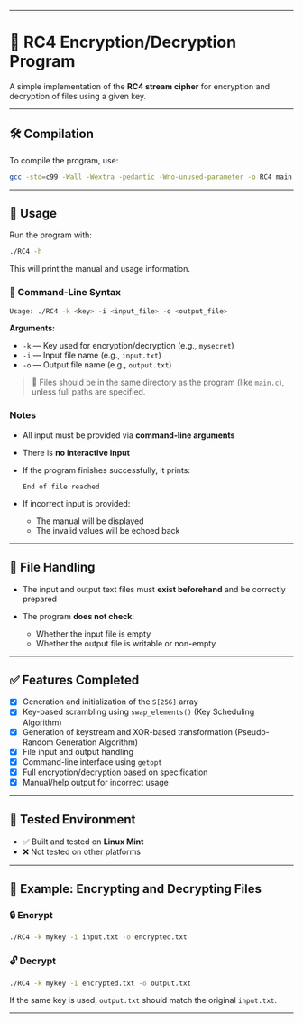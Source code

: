 
---

# 🔐 RC4 Encryption/Decryption Program

A simple implementation of the **RC4 stream cipher** for encryption and decryption of files using a given key.

---

## 🛠️ Compilation

To compile the program, use:

```bash
gcc -std=c99 -Wall -Wextra -pedantic -Wno-unused-parameter -o RC4 main.c
```
---

## 🚀 Usage

Run the program with:

```bash
./RC4 -h
```

This will print the manual and usage information.

### 📖 Command-Line Syntax

```bash
Usage: ./RC4 -k <key> -i <input_file> -o <output_file>
```

**Arguments:**

* `-k` — Key used for encryption/decryption (e.g., `mysecret`)
* `-i` — Input file name (e.g., `input.txt`)
* `-o` — Output file name (e.g., `output.txt`)

> 📌 Files should be in the same directory as the program (like `main.c`), unless full paths are specified.

### Notes

* All input must be provided via **command-line arguments**

* There is **no interactive input**

* If the program finishes successfully, it prints:

  ```
  End of file reached
  ```

* If incorrect input is provided:

  * The manual will be displayed
  * The invalid values will be echoed back

---

## 📄 File Handling

* The input and output text files must **exist beforehand** and be correctly prepared
* The program **does not check**:

  * Whether the input file is empty
  * Whether the output file is writable or non-empty

---

## ✅ Features Completed

* [x] Generation and initialization of the `S[256]` array
* [x] Key-based scrambling using `swap_elements()` (Key Scheduling Algorithm)
* [x] Generation of keystream and XOR-based transformation (Pseudo-Random Generation Algorithm)
* [x] File input and output handling
* [x] Command-line interface using `getopt`
* [x] Full encryption/decryption based on specification
* [x] Manual/help output for incorrect usage

---

## 🧪 Tested Environment

* ✅ Built and tested on **Linux Mint**
* ❌ Not tested on other platforms

---

## 📌 Example: Encrypting and Decrypting Files

### 🔒 Encrypt

```bash
./RC4 -k mykey -i input.txt -o encrypted.txt
```

### 🔓 Decrypt

```bash
./RC4 -k mykey -i encrypted.txt -o output.txt
```

If the same key is used, `output.txt` should match the original `input.txt`.

---